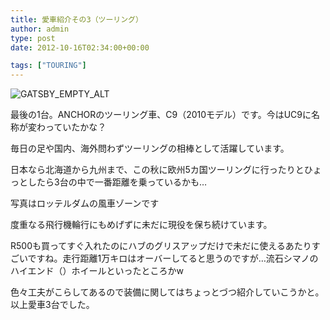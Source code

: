 ```yaml
---
title: 愛車紹介その3（ツーリング）
author: admin
type: post
date: 2012-10-16T02:34:00+00:00

tags: ["TOURING"]
---
```


![GATSBY_EMPTY_ALT](./2012-09-17-15.32.13.jpg)

最後の1台。ANCHORのツーリング車、C9（2010モデル）です。今はUC9に名称が変わっていたかな？

毎日の足や国内、海外問わずツーリングの相棒として活躍しています。

日本なら北海道から九州まで、この秋に欧州5カ国ツーリングに行ったりとひょっとしたら3台の中で一番距離を乗っているかも…

写真はロッテルダムの風車ゾーンです

度重なる飛行機輪行にもめげずに未だに現役を保ち続けています。

R500も買ってすぐ入れたのにハブのグリスアップだけで未だに使えるあたりすごいですね。走行距離1万キロはオーバーしてると思うのですが…流石シマノのハイエンド（）ホイールといったところかw

色々工夫がこらしてあるので装備に関してはちょっとづつ紹介していこうかと。以上愛車3台でした。
